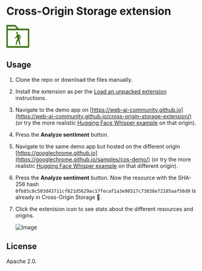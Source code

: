 # Cross-Origin Storage extension

<img src="https://raw.githubusercontent.com/web-ai-community/cross-origin-storage-extension/refs/heads/main/logo-cos.svg" alt="Cross-Origin Storage API logo" width="60" height="60">

## Usage

1. Clone the repo or download the files manually.
1. Install the extension as per the [Load an unpacked extension](https://developer.chrome.com/docs/extensions/get-started/tutorial/hello-world#load-unpacked) instructions.
1. Navigate to the demo app on
   [https://web-ai-community.github.io](https://web-ai-community.github.io/cross-origin-storage-extension/) (or try the more realistic [Hugging Face Whisper example](https://web-ai-community.github.io/cross-origin-storage-extension/huggingface.html) on that origin).
1. Press the **Analyze sentiment** button.
1. Navigate to the same demo app but hosted on the different origin
   [https://googlechrome.github.io](https://googlechrome.github.io/samples/cos-demo/) (or try the more realistic [Hugging Face Whisper example](https://googlechrome.github.io/samples/cos-demo/huggingface.html) on that different origin).
1. Press the **Analyze sentiment** button. Now the resource with the SHA-256
   hash `0fb85c8c503d43711cf821d5629ac17fecaf1a3e98517c73038e72105aaf56d9` is
   already in Cross-Origin Storage 🎉.
1. Click the extenision icon to see stats about the different resources and origins.

   <img width="631" height="757" alt="Image" src="https://github.com/user-attachments/assets/5554f89e-dd7d-478e-8cf9-edccc5a5a0c4" />

## License

Apache 2.0.
